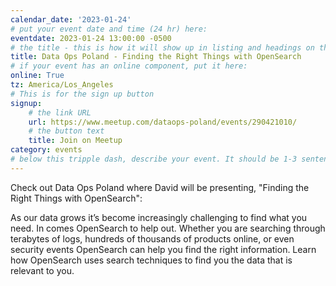 ```yaml
---
calendar_date: '2023-01-24'
# put your event date and time (24 hr) here:
eventdate: 2023-01-24 13:00:00 -0500
# the title - this is how it will show up in listing and headings on the site:
title: Data Ops Poland - Finding the Right Things with OpenSearch
# if your event has an online component, put it here:
online: True
tz: America/Los_Angeles
# This is for the sign up button
signup:
    # the link URL
    url: https://www.meetup.com/dataops-poland/events/290421010/
    # the button text
    title: Join on Meetup
category: events
# below this tripple dash, describe your event. It should be 1-3 sentences
---
```


Check out Data Ops Poland where David will be presenting, "Finding the Right Things with OpenSearch": 

As our data grows it’s become increasingly challenging to find what you need. In comes OpenSearch to help out. Whether you are searching through terabytes of logs, hundreds of thousands of products online, or even security events OpenSearch can help you find the right information. Learn how OpenSearch uses search techniques to find you the data that is relevant to you.